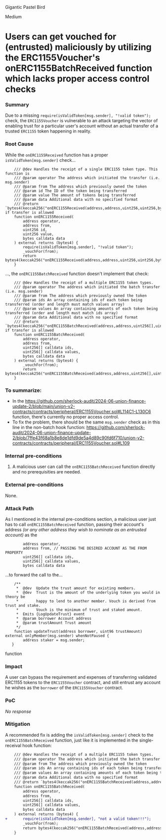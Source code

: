 Gigantic Pastel Bird

Medium

# Users can get vouched for (entrusted) maliciously by utilizing the ERC1155Voucher's onERC1155BatchReceived function which lacks proper access control checks

### Summary

Due to a missing `require(isValidToken[msg.sender], "!valid token");` check, the `ERC1155Voucher` is vulnerable to an attack targeting the vector of enabling trust for a particular user's account without an actual transfer of a trusted `ERC1155` token happening in reality.

### Root Cause

While the `onERC1155Received` function has a proper `isValidToken[msg.sender]` check...
```solidity
    /// @dev Handles the receipt of a single ERC1155 token type. This function is
    /// @param operator The address which initiated the transfer (i.e. msg.sender)
    /// @param from The address which previously owned the token
    /// @param id The ID of the token being transferred
    /// @param value The amount of tokens being transferred
    /// @param data Additional data with no specified format
    /// @return `bytes4(keccak256("onERC1155Received(address,address,uint256,uint256,bytes)"))` if transfer is allowed
    function onERC1155Received(
        address operator,
        address from,
        uint256 id,
        uint256 value,
        bytes calldata data
    ) external returns (bytes4) {
        require(isValidToken[msg.sender], "!valid token");
        _vouchFor(from);
        return bytes4(keccak256("onERC1155Received(address,address,uint256,uint256,bytes)"));
    }
```
..., the `onERC1155BatchReceived` function doesn't implement that check:
```solidity
    /// @dev Handles the receipt of a multiple ERC1155 token types.
    /// @param operator The address which initiated the batch transfer (i.e. msg.sender)
    /// @param from The address which previously owned the token
    /// @param ids An array containing ids of each token being transferred (order and length must match values array)
    /// @param values An array containing amounts of each token being transferred (order and length must match ids array)
    /// @param data Additional data with no specified format
    /// @return `bytes4(keccak256("onERC1155BatchReceived(address,address,uint256[],uint256[],bytes)"))` if transfer is allowed
    function onERC1155BatchReceived(
        address operator,
        address from,
        uint256[] calldata ids,
        uint256[] calldata values,
        bytes calldata data
    ) external returns (bytes4) {
        _vouchFor(from);
        return bytes4(keccak256("onERC1155BatchReceived(address,address,uint256[],uint256[],bytes)"));
    }
```

### To summarize:
- In the https://github.com/sherlock-audit/2024-06-union-finance-update-2/blob/main/union-v2-contracts/contracts/peripheral/ERC1155Voucher.sol#L114C1-L130C6 function, there's currently no proper access control.
- To fix the problem, there should be the same `msg.sender` check as in this line in the non-batch hook function: https://github.com/sherlock-audit/2024-06-union-finance-update-2/blob/7ffe43f68a1b8e8de1dfd9de5a4d89c90fd6f710/union-v2-contracts/contracts/peripheral/ERC1155Voucher.sol#L109

### Internal pre-conditions

1. A malicious user can call the `onERC1155BatchReceived` function directly and no prerequisities are needed.

### External pre-conditions

None.

### Attack Path

As I mentioned in the internal pre-conditions section, a malicious user just has to call `onERC1155BatchReceived` function, passing their account's address *(or any other address they wish to nominate as an entrusted account)* as the
```solidity
        address operator,
        address from, // PASSING THE DESIRED ACCOUNT AS THE FROM PROPERTY
        uint256[] calldata ids,
        uint256[] calldata values,
        bytes calldata data
```
...to forward the call to the...
```solidity
    /**
     *  @dev  Update the trust amount for existing members.
     *  @dev  Trust is the amount of the underlying token you would in theory be
     *        happy to lend to another member. Vouch is derived from trust and stake.
     *        Vouch is the minimum of trust and staked amount.
     *  Emits {LogUpdateTrust} event
     *  @param borrower Account address
     *  @param trustAmount Trust amount
     */
    function updateTrust(address borrower, uint96 trustAmount) external onlyMember(msg.sender) whenNotPaused {
        address staker = msg.sender;
   }
```
function

### Impact

A user can bypass the requirement and expenses of transferring validated ERC1155 tokens to the `ERC1155Voucher` contract, and still entrust any account he wishes as the `borrower` of the `ERC1155Voucher` contract.

### PoC

_No response_

### Mitigation

A recommended fix is adding the `isValidToken[msg.sender]` check to the `onERC1155BatchReceived` function, just like it is implemented in the single-receival hook function:
```diff
    /// @dev Handles the receipt of a multiple ERC1155 token types.
    /// @param operator The address which initiated the batch transfer (i.e. msg.sender)
    /// @param from The address which previously owned the token
    /// @param ids An array containing ids of each token being transferred (order and length must match values array)
    /// @param values An array containing amounts of each token being transferred (order and length must match ids array)
    /// @param data Additional data with no specified format
    /// @return `bytes4(keccak256("onERC1155BatchReceived(address,address,uint256[],uint256[],bytes)"))` if transfer is allowed
    function onERC1155BatchReceived(
        address operator,
        address from,
        uint256[] calldata ids,
        uint256[] calldata values,
        bytes calldata data
    ) external returns (bytes4) {
+       require(isValidToken[msg.sender], "not a valid token!!!");
        _vouchFor(from);
        return bytes4(keccak256("onERC1155BatchReceived(address,address,uint256[],uint256[],bytes)"));
    }
```